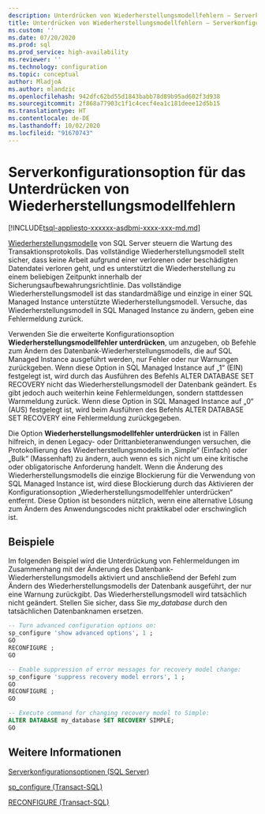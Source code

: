 ```yaml
---
description: Unterdrücken von Wiederherstellungsmodellfehlern – Serverkonfigurationsoption
title: Unterdrücken von Wiederherstellungsmodellfehlern – Serverkonfiguration | Microsoft-Dokumentation
ms.custom: ''
ms.date: 07/20/2020
ms.prod: sql
ms.prod_service: high-availability
ms.reviewer: ''
ms.technology: configuration
ms.topic: conceptual
author: MladjoA
ms.author: mlandzic
ms.openlocfilehash: 942dfc62bd55d1843babb78d89b95ad602f3d938
ms.sourcegitcommit: 2f868a77903c1f1c4cecf4ea1c181deee12d5b15
ms.translationtype: HT
ms.contentlocale: de-DE
ms.lasthandoff: 10/02/2020
ms.locfileid: "91670743"
---
```

# <a name="suppress-recovery-model-errors-server-configuration-option"></a>Serverkonfigurationsoption für das Unterdrücken von Wiederherstellungsmodellfehlern

[!INCLUDE[tsql-appliesto-xxxxxx-asdbmi-xxxx-xxx-md.md](../../includes/tsql-appliesto-xxxxxx-asdbmi-xxxx-xxx-md.md)]

[Wiederherstellungsmodelle](../../relational-databases/backup-restore/recovery-models-sql-server.md) von SQL Server steuern die Wartung des Transaktionsprotokolls. Das vollständige Wiederherstellungsmodell stellt sicher, dass keine Arbeit aufgrund einer verlorenen oder beschädigten Datendatei verloren geht, und es unterstützt die Wiederherstellung zu einem beliebigen Zeitpunkt innerhalb der Sicherungsaufbewahrungsrichtlinie. Das vollständige Wiederherstellungsmodell ist das standardmäßige und einzige in einer SQL Managed Instance unterstützte Wiederherstellungsmodell. Versuche, das Wiederherstellungsmodell in SQL Managed Instance zu ändern, geben eine Fehlermeldung zurück.

Verwenden Sie die erweiterte Konfigurationsoption **Wiederherstellungsmodellfehler unterdrücken**, um anzugeben, ob Befehle zum Ändern des Datenbank-Wiederherstellungsmodells, die auf SQL Managed Instance ausgeführt werden, nur Fehler oder nur Warnungen zurückgeben. Wenn diese Option in SQL Managed Instance auf „1“ (EIN) festgelegt ist, wird durch das Ausführen des Befehls ALTER DATABASE SET RECOVERY nicht das Wiederherstellungsmodell der Datenbank geändert. Es gibt jedoch auch weiterhin keine Fehlermeldungen, sondern stattdessen Warnmeldung zurück. Wenn diese Option in SQL Managed Instance auf „0“ (AUS) festgelegt ist, wird beim Ausführen des Befehls ALTER DATABASE SET RECOVERY eine Fehlermeldung zurückgegeben.

Die Option **Wiederherstellungsmodellfehler unterdrücken** ist in Fällen hilfreich, in denen Legacy- oder Drittanbieteranwendungen versuchen, die Protokollierung des Wiederherstellungsmodells in „Simple“ (Einfach) oder „Bulk“ (Massenhaft) zu ändern, auch wenn es sich nicht um eine kritische oder obligatorische Anforderung handelt. Wenn die Änderung des Wiederherstellungsmodells die einzige Blockierung für die Verwendung von SQL Managed Instance ist, wird diese Blockierung durch das Aktivieren der Konfigurationsoption „Wiederherstellungsmodellfehler unterdrücken“ entfernt. Diese Option ist besonders nützlich, wenn eine alternative Lösung zum Ändern des Anwendungscodes nicht praktikabel oder erschwinglich ist.

## <a name="examples"></a>Beispiele

Im folgenden Beispiel wird die Unterdrückung von Fehlermeldungen im Zusammenhang mit der Änderung des Datenbank-Wiederherstellungsmodells aktiviert und anschließend der Befehl zum Ändern des Wiederherstellungsmodells der Datenbank ausgeführt, der nur eine Warnung zurückgibt. Das Wiederherstellungsmodell wird tatsächlich nicht geändert. Stellen Sie sicher, dass Sie *my_database* durch den tatsächlichen Datenbanknamen ersetzen.

```sql
-- Turn advanced configuration options on:
sp_configure 'show advanced options', 1 ;  
GO
RECONFIGURE ;  
GO

-- Enable suppression of error messages for recovery model change:
sp_configure 'suppress recovery model errors', 1 ;  
GO
RECONFIGURE ;  
GO

-- Execute command for changing recovery model to Simple:
ALTER DATABASE my_database SET RECOVERY SIMPLE;
GO
```

## <a name="see-also"></a>Weitere Informationen

[Serverkonfigurationsoptionen &#40;SQL Server&#41;](../../database-engine/configure-windows/server-configuration-options-sql-server.md)

[sp_configure &#40;Transact-SQL&#41;](../../relational-databases/system-stored-procedures/sp-configure-transact-sql.md)

[RECONFIGURE &#40;Transact-SQL&#41;](../../t-sql/language-elements/reconfigure-transact-sql.md)